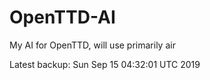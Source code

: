 # OpenTTD-AI
My AI for OpenTTD, will use primarily air

Latest backup: Sun Sep 15 04:32:01 UTC 2019

